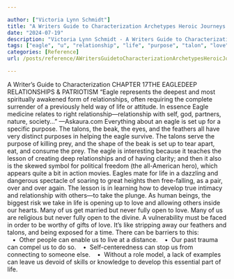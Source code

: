 ```yaml
---

author: ["Victoria Lynn Schmidt"]
title: "A Writers Guide to Characterization Archetypes Heroic Journeys and Other Elements of Dynamic Character Development - part0023_split_000.html"
date: "2024-07-19"
description: "Victoria Lynn Schmidt - A Writers Guide to Characterization Archetypes Heroic Journeys and Other Elements of Dynamic Character Development"
tags: ["eagle", "u", "relationship", "life", "purpose", "talon", "love", "set", "beak", "feather", "prey", "lesson", "develop", "take", "many", "never", "fully", "open", "writer", "guide", "characterization", "chapter", "eagledeep", "patriotism", "represents"]
categories: [Reference]
url: /posts/reference/AWritersGuidetoCharacterizationArchetypesHeroicJourneysandOtherElementsofDynamicCharacterDevelopment-part0023split000html

---
```



A Writer’s Guide to Characterization
CHAPTER 17THE EAGLEDEEP RELATIONSHIPS & PATRIOTISM
“Eagle represents the deepest and most spiritually awakened form of relationships, often requiring the complete surrender of a previously held way of life or attitude. In essence Eagle medicine relates to right relationship—relationship with self, god, partners, nature, society…” —Askaura.com
Everything about an eagle is set up for a specific purpose. The talons, the beak, the eyes, and the feathers all have very distinct purposes in helping the eagle survive. The talons serve the purpose of killing prey, and the shape of the beak is set up to tear apart, eat, and consume the prey.
The eagle is interesting because it teaches the lesson of creating deep relationships and of having clarity; and then it also is the skewed symbol for political freedom (the all-American hero), which appears quite a bit in action movies.
Eagles mate for life in a dazzling and dangerous spectacle of soaring to great heights then free-falling, as a pair, over and over again. The lesson is in learning how to develop true intimacy and relationship with others—to take the plunge.
As human beings, the biggest risk we take in life is opening up to love and allowing others inside our hearts. Many of us get married but never fully open to love. Many of us are religious but never fully open to the divine. A vulnerability must be faced in order to be worthy of gifts of love. It’s like stripping away our feathers and talons, and being exposed for a time.
There can be barriers to this:
   •  Other people can enable us to live at a distance.
   •  Our past trauma can compel us to do so.
   •  Self-centeredness can stop us from connecting to someone else.
   •  Without a role model, a lack of examples can leave us devoid of skills or knowledge to develop this essential part of life.
